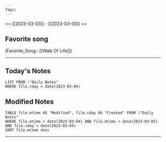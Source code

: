 ```yaml
---
Tags:
---
```

<< [[2023-03-03]] - [[2023-03-05]] >>
## Favorite song
(Favorite_Song:: [[Walk Of Life]])

___
## Today's Notes
```dataview
LIST FROM !"Daily Notes"
WHERE file.cday = date(2023-03-04)
```
## Modified Notes
```dataview
TABLE file.mtime AS "Modified", file.cday AS "Created" FROM !"Daily Notes" 
WHERE file.mtime > date(2023-03-04) AND file.mtime < date(2023-03-05) AND file.cday < date(2023-03-04)
SORT file.mtime desc
```
___
